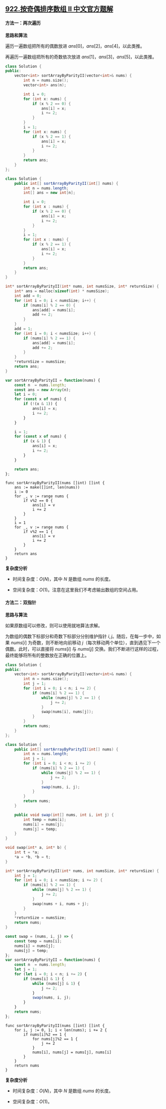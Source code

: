 ## [922.按奇偶排序数组 II 中文官方题解](https://leetcode.cn/problems/sort-array-by-parity-ii/solutions/100000/an-qi-ou-pai-xu-shu-zu-ii-by-leetcode-solution)

#### 方法一：两次遍历

**思路和算法**

遍历一遍数组把所有的偶数放进 $\textit{ans}[0]$，$\textit{ans}[2]$，$\textit{ans}[4]$，以此类推。

再遍历一遍数组把所有的奇数依次放进 $\textit{ans}[1]$，$\textit{ans}[3]$，$\textit{ans}[5]$，以此类推。

```C++ [sol1-C++]
class Solution {
public:
    vector<int> sortArrayByParityII(vector<int>& nums) {
        int n = nums.size();
        vector<int> ans(n);

        int i = 0;
        for (int x: nums) {
            if (x % 2 == 0) {
                ans[i] = x;
                i += 2;
            }
        }
        i = 1;
        for (int x: nums) {
            if (x % 2 == 1) {
                ans[i] = x;
                i += 2;
            }
        }
        return ans;
    }
};
```

```Java [sol1-Java]
class Solution {
    public int[] sortArrayByParityII(int[] nums) {
        int n = nums.length;
        int[] ans = new int[n];

        int i = 0;
        for (int x : nums) {
            if (x % 2 == 0) {
                ans[i] = x;
                i += 2;
            }
        }
        i = 1;
        for (int x : nums) {
            if (x % 2 == 1) {
                ans[i] = x;
                i += 2;
            }
        }
        return ans;
    }
}
```

```C [sol1-C]
int* sortArrayByParityII(int* nums, int numsSize, int* returnSize) {
    int* ans = malloc(sizeof(int) * numsSize);
    int add = 0;
    for (int i = 0; i < numsSize; i++) {
        if (nums[i] % 2 == 0) {
            ans[add] = nums[i];
            add += 2;
        }
    }
    add = 1;
    for (int i = 0; i < numsSize; i++) {
        if (nums[i] % 2 == 1) {
            ans[add] = nums[i];
            add += 2;
        }
    }
    *returnSize = numsSize;
    return ans;
}
```

```JavaScript [sol1-JavaScript]
var sortArrayByParityII = function(nums) {
    const n  = nums.length;
    const ans = new Array(n);
    let i = 0;
    for (const x of nums) {
        if (!(x & 1)) {
            ans[i] = x;
            i += 2;
        } 
    }

    i = 1;
    for (const x of nums) {
        if (x & 1) {
            ans[i] = x;
            i += 2;
        }
    }

    return ans;
};
```

```Golang [sol1-Golang]
func sortArrayByParityII(nums []int) []int {
    ans := make([]int, len(nums))
    i := 0
    for _, v := range nums {
        if v%2 == 0 {
            ans[i] = v
            i += 2
        }
    }
    i = 1
    for _, v := range nums {
        if v%2 == 1 {
            ans[i] = v
            i += 2
        }
    }
    return ans
}
```

**复杂度分析**

* 时间复杂度：$O(N)$，其中 $N$ 是数组 $\textit{nums}$ 的长度。

* 空间复杂度：$O(1)$。注意在这里我们不考虑输出数组的空间占用。

#### 方法二：双指针

**思路与算法**

如果原数组可以修改，则可以使用就地算法求解。

为数组的偶数下标部分和奇数下标部分分别维护指针 $i, j$。随后，在每一步中，如果 $\textit{nums}[i]$ 为奇数，则不断地向前移动 $j$（每次移动两个单位），直到遇见下一个偶数。此时，可以直接将 $\textit{nums}[i]$ 与 $\textit{nums}[j]$ 交换。我们不断进行这样的过程，最终能够将所有的整数放在正确的位置上。

```C++ [sol2-C++]
class Solution {
public:
    vector<int> sortArrayByParityII(vector<int>& nums) {
        int n = nums.size();
        int j = 1;
        for (int i = 0; i < n; i += 2) {
            if (nums[i] % 2 == 1) {
                while (nums[j] % 2 == 1) {
                    j += 2;
                }
                swap(nums[i], nums[j]);
            }
        }   
        return nums;
    }
};
```

```Java [sol2-Java]
class Solution {
    public int[] sortArrayByParityII(int[] nums) {
        int n = nums.length;
        int j = 1;
        for (int i = 0; i < n; i += 2) {
            if (nums[i] % 2 == 1) {
                while (nums[j] % 2 == 1) {
                    j += 2;
                }
                swap(nums, i, j);
            }
        }   
        return nums;
    }

    public void swap(int[] nums, int i, int j) {
        int temp = nums[i];
        nums[i] = nums[j];
        nums[j] = temp;
    }
}
```

```C [sol2-C]
void swap(int* a, int* b) {
    int t = *a;
    *a = *b, *b = t;
}

int* sortArrayByParityII(int* nums, int numsSize, int* returnSize) {
    int j = 1;
    for (int i = 0; i < numsSize; i += 2) {
        if (nums[i] % 2 == 1) {
            while (nums[j] % 2 == 1) {
                j += 2;
            }
            swap(nums + i, nums + j);
        }
    }
    *returnSize = numsSize;
    return nums;
}
```

```JavaScript [sol2-JavaScript]
const swap = (nums, i, j) => {
    const temp = nums[i];
    nums[i] = nums[j];
    nums[j] = temp;
};
var sortArrayByParityII = function(nums) {
    const n  = nums.length;
    let j = 1;
    for (let i = 0; i < n; i += 2) {
        if (nums[i] & 1) {
            while (nums[j] & 1) {
                j += 2;
            }
            swap(nums, i, j);
        }
    }   
    return nums;
};
```

```Golang [sol2-Golang]
func sortArrayByParityII(nums []int) []int {
    for i, j := 0, 1; i < len(nums); i += 2 {
        if nums[i]%2 == 1 {
            for nums[j]%2 == 1 {
                j += 2
            }
            nums[i], nums[j] = nums[j], nums[i]
        }
    }
    return nums
}
```

**复杂度分析**

* 时间复杂度：$O(N)$，其中 $N$ 是数组 $\textit{nums}$ 的长度。

* 空间复杂度：$O(1)$。